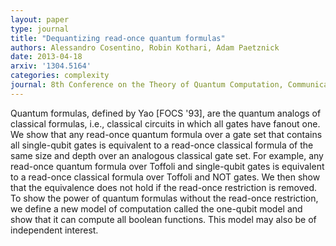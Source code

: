 ```yaml
---
layout: paper
type: journal
title: "Dequantizing read-once quantum formulas"
authors: Alessandro Cosentino, Robin Kothari, Adam Paetznick
date: 2013-04-18
arxiv: '1304.5164'
categories: complexity
journal: 8th Conference on the Theory of Quantum Computation, Communication and Cryptography (TQC 2013), Leibniz International Proceedings in Informatics (LIPIcs) 22, pp. 80-92 (2013) 
---
```


Quantum formulas, defined by Yao [FOCS '93], are the quantum analogs of classical formulas, i.e., classical circuits in which all gates have fanout one. We show that any read-once quantum formula over a gate set that contains all single-qubit gates is equivalent to a read-once classical formula of the same size and depth over an analogous classical gate set. For example, any read-once quantum formula over Toffoli and single-qubit gates is equivalent to a read-once classical formula over Toffoli and NOT gates. We then show that the equivalence does not hold if the read-once restriction is removed. To show the power of quantum formulas without the read-once restriction, we define a new model of computation called the one-qubit model and show that it can compute all boolean functions. This model may also be of independent interest.


